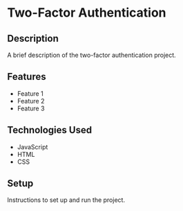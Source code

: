 # Two-Factor Authentication

## Description

A brief description of the two-factor authentication project.

## Features

- Feature 1
- Feature 2
- Feature 3

## Technologies Used

- JavaScript
- HTML
- CSS

## Setup

Instructions to set up and run the project.
